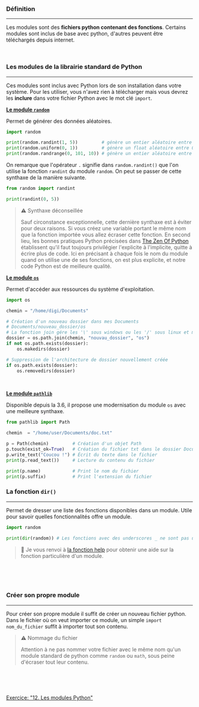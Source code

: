### Définition

---

Les modules sont des **fichiers python contenant des fonctions**. Certains modules sont inclus de base avec python, d'autres peuvent être téléchargés depuis internet.

<br>

### Les modules de la librairie standard de Python

---

Ces modules sont inclus avec Python lors de son installation dans votre système. Pour les utiliser, vous n'avez rien à télécharger mais vous devrez les **inclure** dans votre fichier Python avec le mot clé `import`.

**<u>Le module `random`</u>**

Permet de générer des données aléatoires.

```python
import random

print(random.randint(1, 5))         # génère un entier aléatoire entre 0 et 5 inclus
print(random.uniform(0, 1))         # génère un float aléatoire entre 0 et 1 inclus
print(random.randrange(0, 101, 10)) # génère un entier aléatoire entre 0 et 101 exclus avec un pas de 10
```

On remarque que l'opérateur `.` signifie dans `random.randint()` que l'on utilise la fonction `randint` du module `random`. On peut se passer de cette synthaxe de la manière suivante.

```python
from random import randint

print(randint(0, 5))
```

> :warning: Synthaxe déconseillée
>
> Sauf circonstance exceptionnelle, cette dernière synthaxe est à éviter pour deux raisons. Si vous créez une variable portant le même nom que la fonction importée vous allez écraser cette fonction. En second lieu, les bonnes pratiques Python précisées dans [The Zen Of Python](https://peps.python.org/pep-0020/) établissent qu'il faut toujours privilégier l'explicite à l'implicite, quitte à écrire plus de code. Ici en précisant à chaque fois le nom du module quand on utilise une de ses fonctions, on est plus explicite, et notre code Python est de meilleure qualité.

<div style="page-break-after: always;"></div>

**<u>Le module `os`</u>**

Permet d'accéder aux ressources du système d'exploitation.

```python
import os

chemin = "/home/digi/Documents"

# Création d'un nouveau dossier dans mes Documents
# Documents/nouveau_dossier/os
# La fonction join gére les '\' sous windows ou les '/' sous linux et mac
dossier = os.path.join(chemin, "nouvau_dossier", "os")
if not os.path.exists(dossier):
    os.makedirs(dossier)

# Suppression de l'architecture de dossier nouvellement créée
if os.path.exists(dossier):
    os.removedirs(dossier)
```

<br>

**<u>Le module `pathlib`</u>**

Disponible depuis la 3.6, il propose une modernisation du module `os` avec une meilleure synthaxe.

```python
from pathlib import Path

chemin  = "/home/user/Documents/doc.txt"

p = Path(chemin)         # Création d'un objet Path
p.touch(exist_ok=True)   # Création du fichier txt dans le dossier Documents
p.write_text("Coucou !") # Écrit du texte dans le fichier
print(p.read_text())     # Lecture du contenu du fichier

print(p.name)            # Print le nom du fichier
print(p.suffix)          # Print l'extension du fichier
```

<div style="page-break-after: always;"></div>

### La fonction `dir()`

---

Permet de dresser une liste des fonctions disponibles dans un module. Utile pour savoir quelles fonctionnalités offre un module.

```python
import random

print(dir(random)) # Les fonctions avec des underscores _ ne sont pas utilisables
```

> :pushpin: Je vous renvoi à [la fonction help](8.%20Les%20méthodes%20de%20chaînes%20de%20caractères.md#La%20fonction%20help) pour obtenir une aide sur la fonction particulière d'un module.

<br>
<br>
<br>

### Créer son propre module

---
Pour créer son propre module il suffit de créer un nouveau fichier python. Dans le fichier où on veut importer ce module, un simple `import nom_du_fichier` suffit à importer tout son contenu.

> :warning: Nommage du fichier
>
> Attention à ne pas nommer votre fichier avec le même nom qu'un module standard de python comme `random` ou `math`, sous peine d'écraser tout leur contenu.

<br>
<br>
<br>

[Exercice: "12. Les modules Python"](../Exercices/12.%20Les%20modules%20Python.md)
